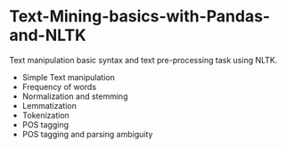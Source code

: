 # Text-Mining-basics-with-Pandas-and-NLTK
Text manipulation basic syntax and text pre-processing task using NLTK.

  * Simple Text manipulation
  * Frequency of words
  * Normalization and stemming
  * Lemmatization
  * Tokenization
  * POS tagging
  * POS tagging and parsing ambiguity

